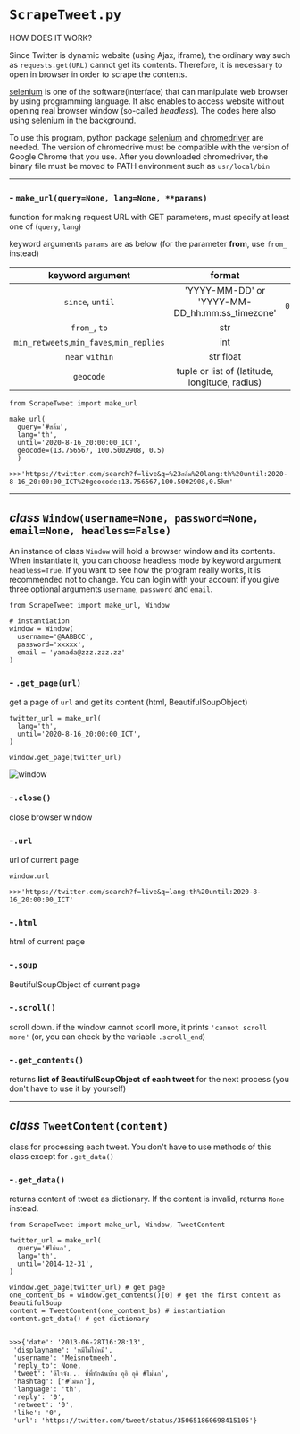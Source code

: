 # `ScrapeTweet.py`

HOW DOES IT WORK?
  
  Since Twitter is dynamic website (using Ajax, iframe), the ordinary way such as `requests.get(URL)` cannot get its contents. Therefore, it is necessary to open in browser in order to scrape the contents.
  
[selenium](https://pypi.org/project/selenium/) is one of the software(interface) that can manipulate web browser by using programming language. It also enables to access website without opening real browser window (so-called _headless_). The codes here also using selenium in the background.

To use this program, python package [selenium](https://pypi.org/project/selenium/) and [chromedriver](https://chromedriver.chromium.org/) are needed. The version of chromedrive must be compatible with the version of Google Chrome that you use. After you downloaded chromedriver, the binary file must be moved to PATH environment such as `usr/local/bin`

- - -

### - `make_url(query=None, lang=None, **params)`

function for making request URL with GET parameters, must specify at least one of (`query`, `lang`)

keyword arguments `params` are as below (for the parameter **from**, use `from_` instead)

|keyword argument|format|example|
|:-:|:-:|:-:|
|`since`, `until`|'YYYY-MM-DD' or 'YYYY-MM-DD_hh:mm:ss_timezone'|`'2020-06-01_12:00:00_ICT'`|
|`from_`, `to`|str|`'NationTV22'`|
|`min_retweets`,`min_faves`,`min_replies`|int|5|
|`near` `within`|str float|`'เชียงใหม่'` 5|
|`geocode`|tuple or list of (latitude, longitude, radius)|(13, 100, 1)|


~~~python3
from ScrapeTweet import make_url

make_url(
  query='#สลิ่ม',
  lang='th',
  until='2020-8-16_20:00:00_ICT',
  geocode=(13.756567, 100.5002908, 0.5)
  )
  
>>>'https://twitter.com/search?f=live&q=%23สลิ่ม%20lang:th%20until:2020-8-16_20:00:00_ICT%20geocode:13.756567,100.5002908,0.5km'
~~~

- - -

## _class_ `Window(username=None, password=None, email=None, headless=False)`

An instance of class `Window` will hold a browser window and its contents. When instantiate it, you can choose headless mode by keyword argument `headless=True`. If you want to see how the program really works, it is recommended not to change. You can login with your account if you give three optional arguments `username`, `password` and `email`. 

~~~python3
from ScrapeTweet import make_url, Window

# instantiation
window = Window(
  username='@AABBCC',
  password='xxxxx',
  email = 'yamada@zzz.zzz.zz'
) 
~~~

### - `.get_page(url)`

get a page of `url` and get its content (html, BeautifulSoupObject) 

~~~python3
twitter_url = make_url(
  lang='th',
  until='2020-8-16_20:00:00_ICT',
)

window.get_page(twitter_url)
~~~

![window](https://user-images.githubusercontent.com/44984892/93103732-2fe28f80-f6d7-11ea-928d-5af70aab0630.png)

### -`.close()`

close browser window

### -`.url`

url of current page

~~~python3
window.url

>>>'https://twitter.com/search?f=live&q=lang:th%20until:2020-8-16_20:00:00_ICT'
~~~

### -`.html`

html of current page

### -`.soup`

BeutifulSoupObject of current page

### -`.scroll()`

scroll down. if the window cannot scorll more, it prints `'cannot scroll more'` (or, you can check by the variable `.scroll_end`)

### -`.get_contents()`

returns **list of BeautifulSoupObject of each tweet** for the next process (you don't have to use it by yourself)

- - -

## _class_ `TweetContent(content)`

class for processing each tweet. You don't have to use methods of this class except for `.get_data()`

### -`.get_data()`

returns content of tweet as dictionary. If the content is invalid, returns `None` instead.

~~~python3
from ScrapeTweet import make_url, Window, TweetContent

twitter_url = make_url(
  query='#ไม่นก',
  lang='th',
  until='2014-12-31',
)

window.get_page(twitter_url) # get page
one_content_bs = window.get_contents()[0] # get the first content as BeautifulSoup
content = TweetContent(one_content_bs) # instantiation
content.get_data() # get dictionary


>>>{'date': '2013-06-28T16:28:13',
 'displayname': 'หมีไม่ใช่หมี',
 'username': 'Meisnotmeeh',
 'reply_to': None,
 'tweet': 'ดีใจจัง... ที่พี่ทักฉันบ้าง อุอิ อุอิ #ไม่นก',
 'hashtag': ['#ไม่นก'],
 'language': 'th',
 'reply': '0',
 'retweet': '0',
 'like': '0',
 'url': 'https://twitter.com/tweet/status/350651860698415105'}
~~~